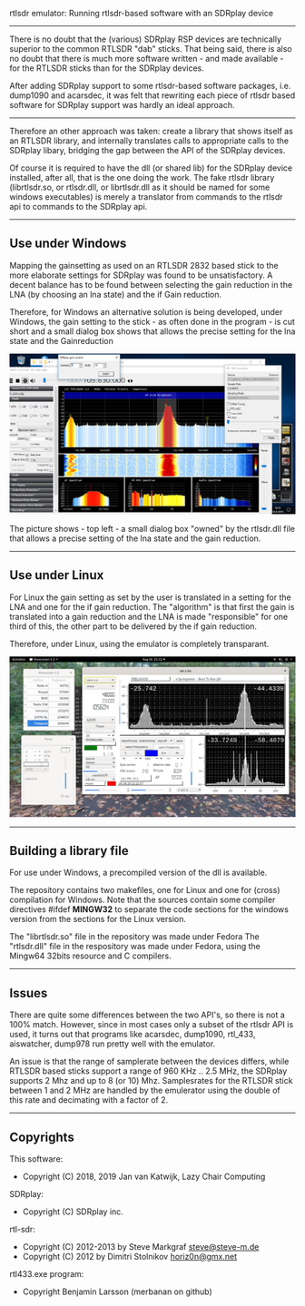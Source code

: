 
rtlsdr emulator: Running rtlsdr-based software with an SDRplay device

--------------------------------------------------------------------------

There is no doubt that the (various) SDRplay RSP devices are technically
superior to the common RTLSDR "dab" sticks. That being said, there is
also no doubt that there is much more software written - and made available -
for the RTLSDR sticks than for the SDRplay devices.

After adding SDRplay support to some rtlsdr-based software packages, i.e.
dump1090 and acarsdec, it was felt that rewriting each piece of 
rtlsdr based software for SDRplay support was hardly an ideal approach.

---------------------------------------------------------------------------

Therefore an other approach was taken: create a library that shows itself as
an RTLSDR library, and internally translates calls to appropriate calls
to the SDRplay libary,  bridging the gap between the API of the SDRplay
devices. 

Of course it is required to have the dll (or shared lib) for the
SDRplay device installed,
after all, that is the one doing the work. The fake rtlsdr library
(librtlsdr.so, or rtlsdr.dll, or librtlsdr.dll as it should
be named for some windows executables) is merely
a translator from commands to the rtlsdr api to
commands to the SDRplay api.

-----------------------------------------------------------------------------
Use under Windows
-----------------------------------------------------------------------------

Mapping the gainsetting as used on an RTLSDR 2832 based stick to
the more elaborate settings for SDRplay was found to be unsatisfactory.
A decent balance has to be found between selecting the gain reduction
in the LNA (by choosing an lna state) and the if Gain reduction.

Therefore, for Windows an alternative solution is being developed,
under Windows, the gain setting to the stick - as often done in the
program - is cut short and a small dialog box shows that allows
the precise setting for the lna state and the Gainreduction

![rtlsdr emulator](/rtlsdr-emulator-windows.png?raw=true)

The picture shows - top left - a small dialog box "owned" by the
rtlsdr.dll file that allows a precise setting of the lna state and
the gain reduction.

------------------------------------------------------------------------------
Use under Linux
-------------------------------------------------------------------------------

For Linux the gain setting as set by the user is translated in a setting for
the LNA and one for the if gain reduction.
The "algorithm" is that first the gain is translated into a gain reduction and
the LNA is made "responsible" for one third of this,
the other part to be delivered by the if gain reduction.

Therefore, under Linux, using the emulator is completely transparant.

![rtlsdr emulator](/rtlsdr-emulator-linux.png?raw=true)

-------------------------------------------------------------------------------
Building a library file
------------------------------------------------------------------------------

For use under Windows, a precompiled version of the dll
is available.

The  repository contains two makefiles, one for Linux and one
for (cross) compilation for Windows.
Note that the sources contain some compiler directives #ifdef __MINGW32__
to separate the code sections for the windows version from the sections
for the Linux version.

The "librtlsdr.so" file in the repository was made under Fedora 
The "rtlsdr.dll" file in the respository was made under Fedora, using
the Mingw64 32bits resource and C compilers.

------------------------------------------------------------------------------
Issues
-------------------------------------------------------------------------------

There are quite some differences between the two API's, so there is not
a 100% match. However, since in most cases only a subset of the rtlsdr
API is used, it turns out that programs like acarsdec, dump1090, rtl_433,
aiswatcher, dump978 run pretty well with the emulator.

An issue is that the range of samplerate between the devices differs,
while RTLSDR based sticks support a range of 960 KHz .. 2.5 MHz, the SDRplay
supports 2 Mhz and up to 8 (or 10) Mhz.
Samplesrates for the RTLSDR stick between 1 and 2 MHz are handled by the
emulerator using the double of this rate and decimating with a factor of 2.

------------------------------------------------------------------------------
Copyrights
------------------------------------------------------------------------------

This software:	
  * Copyright (C) 2018, 2019 Jan van Katwijk, Lazy Chair Computing

SDRplay:
  * Copyright (C) SDRplay inc.

rtl-sdr:
 * Copyright (C) 2012-2013 by Steve Markgraf <steve@steve-m.de>
 * Copyright (C) 2012 by Dimitri Stolnikov <horiz0n@gmx.net>

rtl433.exe program:
 * Copyright Benjamin Larsson (merbanan on github)

